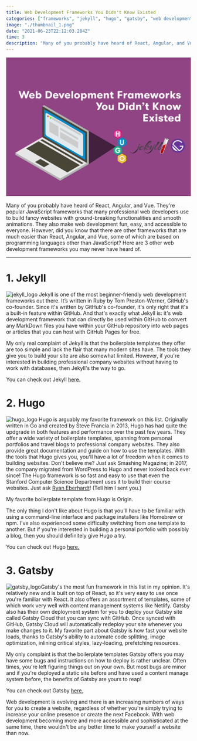```yaml
---
title: Web Development Frameworks You Didn't Know Existed
categories: ["frameworks", "jekyll", "hugo", "gatsby", "web development"]
image: "./thumbnail_1.png"
date: "2021-06-23T22:12:03.284Z"
time: 3
description: "Many of you probably have heard of React, Angular, and Vue. They're popular JavaScript frameworks that many professional web developers use to build fancy websites with ground-breaking functionalities and smooth animations. They also make web development fun, easy, and accessible to everyone. However, did you know that there are other frameworks that are much easier than React, Angular, and Vue, some of which are based on programming languages other than JavaScript? Check out my favorite less popular, simple-to-use web development frameworks in this article."
---
```


![Thumbnail](./thumbnail_1.png)

Many of you probably have heard of React, Angular, and Vue. They're popular JavaScript frameworks that many professional web developers use to build fancy websites with ground-breaking functionalities and smooth animations. They also make web development fun, easy, and accessible to everyone. However, did you know that there are other frameworks that are much easier than React, Angular, and Vue, some of which are based on programming languages other than JavaScript? Here are 3 other web development frameworks you may never have heard of.

---

# 1. Jekyll

![jekyll_logo](https://jekyllrb.com/img/logo-2x.png) Jekyll is one of the most beginner-friendly web development frameworks out there. It’s written in Ruby by Tom Preston-Werner, GitHub's co-founder. Since it's written by GitHub's co-founder, it's only right that it's a built-in feature within GitHub. And that's exactly what Jekyll is: it's web development framework that can directly be used within GitHub to convert any MarkDown files you have within your GitHub repository into web pages or articles that you can host with GitHub Pages for free.

My only real complaint of Jekyll is that the boilerplate templates they offer are too simple and lack the flair that many modern sites have. The tools they give you to build your site are also somewhat limited. However, if you're interested in building professional company websites without having to work with databases, then Jekyll's the way to go.

You can check out Jekyll [here.](https://jekyllrb.com/)

# 2. Hugo

![hugo_logo](https://upload.wikimedia.org/wikipedia/commons/thumb/a/af/Logo_of_Hugo_the_static_website_generator.svg/440px-Logo_of_Hugo_the_static_website_generator.svg.png) Hugo is arguably my favorite framework on this list. Originally written in Go and created by Steve Francia in 2013, Hugo has had quite the updgrade in both features and performance over the past few years. They offer a wide variety of boilerplate templates, spanning from personal portfolios and travel blogs to professional company websites. They also provide great documentation and guide on how to use the templates. With the tools that Hugo gives you, you'll have a lot of freedom when it comes to building websites. Don't believe me? Just ask Smashing Magazine; in 2017, the company migrated from WordPress to Hugo and never looked back ever since! The Hugo framework is so fast and easy to use that even the Stanford Computer Science Department uses it to build their course websites. Just ask [Ryan Eberhardt](https://reberhardt.com/)! (Tell him I sent you.)

My favorite boilerplate template from Hugo is Origin.

The only thing I don't like about Hugo is that you'll have to be familiar with using a command-line interface and package installers like Homebrew or npm. I've also experienced some difficulty switching from one template to another. But if you're interested in building a personal porfolio with possibly a blog, then you should definitely give Hugo a try.

You can check out Hugo [here.](https://gohugo.io/)

# 3. Gatsby

![gatsby_logo](https://res.cloudinary.com/practicaldev/image/fetch/s--Fda3jJaA--/c_fill,f_auto,fl_progressive,h_320,q_auto,w_320/https://dev-to-uploads.s3.amazonaws.com/uploads/organization/profile_image/2653/80840bff-1061-4544-841e-86da7aa1dd8e.png)Gatsby's the most fun framework in this list in my opinion. It's relatively new and
is built on top of React, so it's very easy to use once you're familiar with React. It also offers an assortment of templates, some of which work very well with content management systems like Netlify. Gatsby also has their own deployment system for you
to deploy your Gatsby site called Gatsby Cloud that you can sync with GitHub. Once synced with GitHub, Gatsby Cloud will automatically redeploy your site whenever you make changes to it. My favorite part about Gatsby is how fast your website loads, thanks to Gatsby's ability to automate code splitting, image optimization, inlining critical styles, lazy-loading, prefetching resources.

My only complaint is that the boilerplate templates Gatsby offers you may have some bugs and instructions on how to deploy is rather unclear. Often times, you're left figuring things out on your own. But most bugs are minor and if you're deployed a static site before and have used a content manage system before, the benefits of Gatsby are yours to reap!

You can check out Gatsby [here.](https://www.gatsbyjs.com/)

Web development is evolving and there is an increasing numbers of ways for you to create a website, regardless of whether you're simply trying to increase your online presence or create the next Facebook. With web development becoming more and more accessible and sophisticated at the same time, there wouldn't be any better time to make yourself a website than now.
